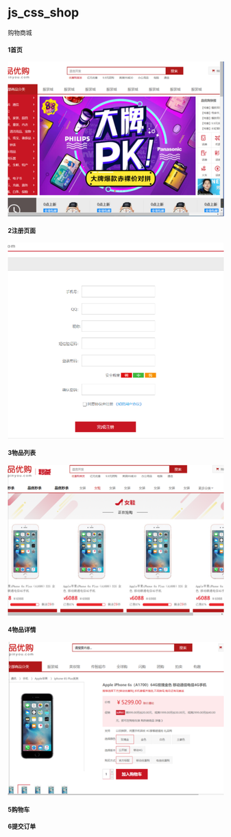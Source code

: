 # js_css_shop
购物商城

#### 1首页
![login](https://github.com/qixuehui/js_css_shop/blob/master/img/1.png)

#### 2注册页面
![login](https://github.com/qixuehui/js_css_shop/blob/master/img/4.png)

#### 3物品列表
![login](https://github.com/qixuehui/js_css_shop/blob/master/img/2.png)

#### 4物品详情
![login](https://github.com/qixuehui/js_css_shop/blob/master/img/3.png)

#### 5购物车

#### 6提交订单
